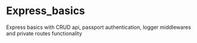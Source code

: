 # Express_basics
Express basics with CRUD api, passport authentication, logger middlewares and private routes functionality
